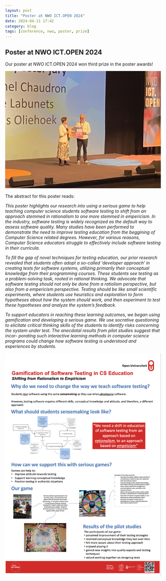 ```yaml
---
layout: post
title: "Poster at NWO ICT.OPEN 2024"
date: 2024-04-11 17:42
category: blog
tags: [conference, nwo, poster, prize]
---
```


## Poster at NWO ICT.OPEN 2024

Our poster at NWO ICT.OPEN 2024 won third prize in the poster awards!

![The award ceremony](../ICTOPEN2024Winner1.jpg)

The abstract for this poster reads:

*This poster highlights our research into using a serious game to help teaching computer science students software testing to shift from an approach stemmed in rationalism to one more stemmed in empericism. In the industry, software testing is widely recognized as the default way to assess software quality. Many studies have been performed to demonstrate the need to improve testing education from the beggining of Computer Science related degrees. However, for various reasons, Computer Science educators struggle to effectively include software testing in their curricula.*

*To fill the gap of novel techniques for testing education, our prior research revealed that students often adopt a so-called ‘developer approach’ in creating tests for software systems, utilizing primarily their conceptual knowledge from their programming courses. These students see testing as a problem-solving task, rooted in rational thinking. We advocate that software testing should not only be done from a ratiolism perspective, but also from a empericism perspective. Testing should be like small scientific experiments, where students use heuristics and exploration to form hypotheses about how the system should work, and then experiment to test these hypotheses and analyze the system’s feedback.*

*To support educators in reaching these learning outcomes, we began using gamification and developing a serious game. We use socrative questioning to elicitate critical thinking skills of the students to identify risks concerning the system under test. The anecdotal results from pilot studies suggest that incor- porating such interactive learning methods in computer science programs could change how software testing is understood and experiences by students.*

![ICT.OPEN2024 poster](../posteerICTOPEN2024.png  "My NWO ICT.OPEN 2024 poster")